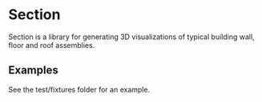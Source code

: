 Section
=======

Section is a library for generating 3D visualizations of typical building wall,
floor and roof assemblies.



Examples
--------

See the test/fixtures folder for an example.